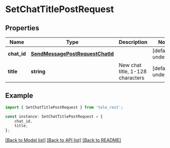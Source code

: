 # SetChatTitlePostRequest


## Properties

Name | Type | Description | Notes
------------ | ------------- | ------------- | -------------
**chat_id** | [**SendMessagePostRequestChatId**](SendMessagePostRequestChatId.md) |  | [default to undefined]
**title** | **string** | New chat title, 1-128 characters | [default to undefined]

## Example

```typescript
import { SetChatTitlePostRequest } from 'tele_rest';

const instance: SetChatTitlePostRequest = {
    chat_id,
    title,
};
```

[[Back to Model list]](../README.md#documentation-for-models) [[Back to API list]](../README.md#documentation-for-api-endpoints) [[Back to README]](../README.md)
